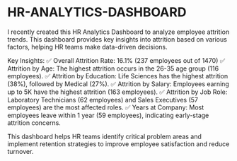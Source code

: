 # HR-ANALYTICS-DASHBOARD
I recently created this HR Analytics Dashboard to analyze employee attrition trends. This dashboard provides key insights into attrition based on various factors, helping HR teams make data-driven decisions.

Key Insights:
✅ Overall Attrition Rate: 16.1% (237 employees out of 1470)
✅ Attrition by Age: The highest attrition occurs in the 26-35 age group (116 employees).
✅ Attrition by Education: Life Sciences has the highest attrition (38%), followed by Medical (27%).
✅ Attrition by Salary: Employees earning up to 5K have the highest attrition (163 employees).
✅ Attrition by Job Role: Laboratory Technicians (62 employees) and Sales Executives (57 employees) are the most affected roles.
✅ Years at Company: Most employees leave within 1 year (59 employees), indicating early-stage attrition concerns.

This dashboard helps HR teams identify critical problem areas and implement retention strategies to improve employee satisfaction and reduce turnover.

